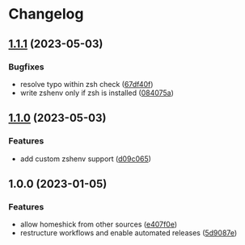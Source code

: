 # Changelog

## [1.1.1](https://github.com/rolehippie/root/compare/v1.1.0...v1.1.1) (2023-05-03)


### Bugfixes

* resolve typo within zsh check ([67df40f](https://github.com/rolehippie/root/commit/67df40f2548269f8cbec70c1ab19eb32979f3f06))
* write zshenv only if zsh is installed ([084075a](https://github.com/rolehippie/root/commit/084075a67a61b007ac7d6da5dfc01fc1d76d7415))

## [1.1.0](https://github.com/rolehippie/root/compare/v1.0.0...v1.1.0) (2023-05-03)


### Features

* add custom zshenv support ([d09c065](https://github.com/rolehippie/root/commit/d09c065cb01b194a03ebc6ee60425f1e8c2fa777))

## 1.0.0 (2023-01-05)


### Features

* allow homeshick from other sources ([e407f0e](https://github.com/rolehippie/root/commit/e407f0ea9614b74ceaaeace8f88417c065f35bdf))
* restructure workflows and enable automated releases ([5d9087e](https://github.com/rolehippie/root/commit/5d9087e68e145beff8d6016b50784f689e77e679))
